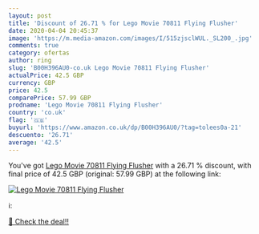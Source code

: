 ```yaml
---
layout: post
title: 'Discount of 26.71 % for Lego Movie 70811 Flying Flusher'
date: 2020-04-04 20:45:37
image: 'https://m.media-amazon.com/images/I/515zjsclWUL._SL200_.jpg'
comments: true
category: ofertas
author: ring
slug: 'B00H396AU0-co.uk Lego Movie 70811 Flying Flusher'
actualPrice: 42.5 GBP
currency: GBP
price: 42.5
comparePrice: 57.99 GBP
prodname: 'Lego Movie 70811 Flying Flusher'
country: 'co.uk'
flag: '🇬🇧'
buyurl: 'https://www.amazon.co.uk/dp/B00H396AU0/?tag=tolees0a-21'
descuento: '26.71'
average: '42.5'
---
```


You've got [Lego Movie 70811 Flying Flusher](https://www.amazon.co.uk/dp/B00H396AU0/?tag=tolees0a-21) with a  26.71 % discount, with final price of 42.5 GBP (original: 57.99 GBP) at the following link:

[![Lego Movie 70811 Flying Flusher](https://m.media-amazon.com/images/I/515zjsclWUL._SL200_.jpg)](https://www.amazon.co.uk/dp/B00H396AU0/?tag=tolees0a-21)

ℹ️:


[🛒 Check the deal!!](https://www.amazon.co.uk/dp/B00H396AU0/?tag=tolees0a-21)
